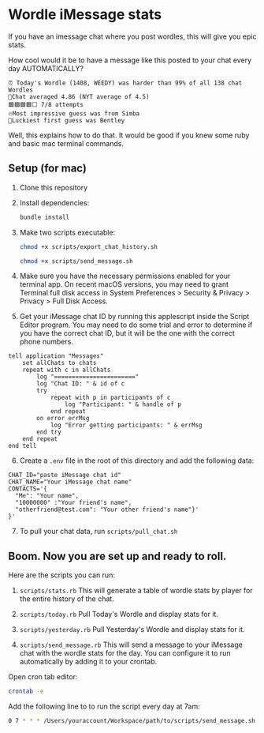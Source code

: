 # Wordle iMessage stats

If you have an imessage chat where you post wordles, this will give you epic stats.

How cool would it be to have a message like this posted to your chat every day AUTOMATICALLY?

```
⏰ Today's Wordle (1408, WEEDY) was harder than 99% of all 138 chat Wordles
🎯Chat averaged 4.86 (NYT average of 4.5)
🟩🟩🟩🟩⬜ 7/8 attempts
🔥Most impressive guess was from Simba
👏Luckiest first guess was Bentley
```

Well, this explains how to do that. It would be good if you knew some ruby and basic mac terminal commands.

## Setup (for mac)

1. Clone this repository

2. Install dependencies:
   ```bash
   bundle install
   ```

3. Make two scripts executable:
   ```bash
   chmod +x scripts/export_chat_history.sh
   ```
   
   ```bash
   chmod +x scripts/send_message.sh
   ```

4. Make sure you have the necessary permissions enabled for your terminal app. On recent macOS versions, you may need to grant Terminal full disk access in System Preferences > Security & Privacy > Privacy > Full Disk Access.

5. Get your iMessage chat ID by running this applescript inside the Script Editor program. You may need to do some trial and error to determine if you have the correct chat ID, but it will be the one with the correct phone numbers.

```
tell application "Messages"
	set allChats to chats
	repeat with c in allChats
		log "======================="
		log "Chat ID: " & id of c
		try
			repeat with p in participants of c
				log "Participant: " & handle of p
			end repeat
		on error errMsg
			log "Error getting participants: " & errMsg
		end try
	end repeat
end tell
```

6. Create a `.env` file in the root of this directory and add the following data: 

```
CHAT_ID="paste iMessage chat id"
CHAT_NAME="Your iMessage chat name"
CONTACTS='{
  "Me": "Your name",
  "10000000" :"Your friend's name",
  "otherfriend@test.com": "Your other friend's name"}'
}'
```

7. To pull your chat data, run `scripts/pull_chat.sh`

## Boom. Now you are set up and ready to roll. 

Here are the scripts you can run:

1. `scripts/stats.rb`
This will generate a table of wordle stats by player for the entire history of the chat. 
   
2. `scripts/today.rb`
Pull Today's Wordle and display stats for it.

3. `scripts/yesterday.rb`
Pull Yesterday's Wordle and display stats for it.

4. `scripts/send_message.rb`
This will send a message to your iMessage chat with the wordle stats for the day. You can configure it to run automatically by adding it to your crontab.

Open cron tab editor:
```bash
crontab -e
```

Add the following line to to run the script every day at 7am:
```bash
0 7 * * * /Users/youraccount/Workspace/path/to/scripts/send_message.sh
```
